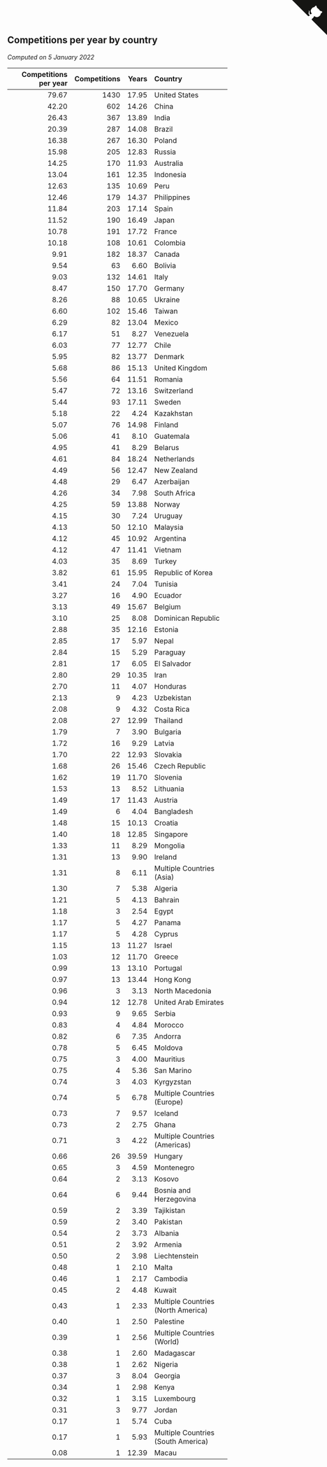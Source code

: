 ## Competitions per year by country

*Computed on  5 January 2022*

| Competitions per year | Competitions | Years | Country |
| ---: | ---: | ---: | :--- |
| 79.67 | 1430 | 17.95 | United States |
| 42.20 | 602 | 14.26 | China |
| 26.43 | 367 | 13.89 | India |
| 20.39 | 287 | 14.08 | Brazil |
| 16.38 | 267 | 16.30 | Poland |
| 15.98 | 205 | 12.83 | Russia |
| 14.25 | 170 | 11.93 | Australia |
| 13.04 | 161 | 12.35 | Indonesia |
| 12.63 | 135 | 10.69 | Peru |
| 12.46 | 179 | 14.37 | Philippines |
| 11.84 | 203 | 17.14 | Spain |
| 11.52 | 190 | 16.49 | Japan |
| 10.78 | 191 | 17.72 | France |
| 10.18 | 108 | 10.61 | Colombia |
| 9.91 | 182 | 18.37 | Canada |
| 9.54 | 63 | 6.60 | Bolivia |
| 9.03 | 132 | 14.61 | Italy |
| 8.47 | 150 | 17.70 | Germany |
| 8.26 | 88 | 10.65 | Ukraine |
| 6.60 | 102 | 15.46 | Taiwan |
| 6.29 | 82 | 13.04 | Mexico |
| 6.17 | 51 | 8.27 | Venezuela |
| 6.03 | 77 | 12.77 | Chile |
| 5.95 | 82 | 13.77 | Denmark |
| 5.68 | 86 | 15.13 | United Kingdom |
| 5.56 | 64 | 11.51 | Romania |
| 5.47 | 72 | 13.16 | Switzerland |
| 5.44 | 93 | 17.11 | Sweden |
| 5.18 | 22 | 4.24 | Kazakhstan |
| 5.07 | 76 | 14.98 | Finland |
| 5.06 | 41 | 8.10 | Guatemala |
| 4.95 | 41 | 8.29 | Belarus |
| 4.61 | 84 | 18.24 | Netherlands |
| 4.49 | 56 | 12.47 | New Zealand |
| 4.48 | 29 | 6.47 | Azerbaijan |
| 4.26 | 34 | 7.98 | South Africa |
| 4.25 | 59 | 13.88 | Norway |
| 4.15 | 30 | 7.24 | Uruguay |
| 4.13 | 50 | 12.10 | Malaysia |
| 4.12 | 45 | 10.92 | Argentina |
| 4.12 | 47 | 11.41 | Vietnam |
| 4.03 | 35 | 8.69 | Turkey |
| 3.82 | 61 | 15.95 | Republic of Korea |
| 3.41 | 24 | 7.04 | Tunisia |
| 3.27 | 16 | 4.90 | Ecuador |
| 3.13 | 49 | 15.67 | Belgium |
| 3.10 | 25 | 8.08 | Dominican Republic |
| 2.88 | 35 | 12.16 | Estonia |
| 2.85 | 17 | 5.97 | Nepal |
| 2.84 | 15 | 5.29 | Paraguay |
| 2.81 | 17 | 6.05 | El Salvador |
| 2.80 | 29 | 10.35 | Iran |
| 2.70 | 11 | 4.07 | Honduras |
| 2.13 | 9 | 4.23 | Uzbekistan |
| 2.08 | 9 | 4.32 | Costa Rica |
| 2.08 | 27 | 12.99 | Thailand |
| 1.79 | 7 | 3.90 | Bulgaria |
| 1.72 | 16 | 9.29 | Latvia |
| 1.70 | 22 | 12.93 | Slovakia |
| 1.68 | 26 | 15.46 | Czech Republic |
| 1.62 | 19 | 11.70 | Slovenia |
| 1.53 | 13 | 8.52 | Lithuania |
| 1.49 | 17 | 11.43 | Austria |
| 1.49 | 6 | 4.04 | Bangladesh |
| 1.48 | 15 | 10.13 | Croatia |
| 1.40 | 18 | 12.85 | Singapore |
| 1.33 | 11 | 8.29 | Mongolia |
| 1.31 | 13 | 9.90 | Ireland |
| 1.31 | 8 | 6.11 | Multiple Countries (Asia) |
| 1.30 | 7 | 5.38 | Algeria |
| 1.21 | 5 | 4.13 | Bahrain |
| 1.18 | 3 | 2.54 | Egypt |
| 1.17 | 5 | 4.27 | Panama |
| 1.17 | 5 | 4.28 | Cyprus |
| 1.15 | 13 | 11.27 | Israel |
| 1.03 | 12 | 11.70 | Greece |
| 0.99 | 13 | 13.10 | Portugal |
| 0.97 | 13 | 13.44 | Hong Kong |
| 0.96 | 3 | 3.13 | North Macedonia |
| 0.94 | 12 | 12.78 | United Arab Emirates |
| 0.93 | 9 | 9.65 | Serbia |
| 0.83 | 4 | 4.84 | Morocco |
| 0.82 | 6 | 7.35 | Andorra |
| 0.78 | 5 | 6.45 | Moldova |
| 0.75 | 3 | 4.00 | Mauritius |
| 0.75 | 4 | 5.36 | San Marino |
| 0.74 | 3 | 4.03 | Kyrgyzstan |
| 0.74 | 5 | 6.78 | Multiple Countries (Europe) |
| 0.73 | 7 | 9.57 | Iceland |
| 0.73 | 2 | 2.75 | Ghana |
| 0.71 | 3 | 4.22 | Multiple Countries (Americas) |
| 0.66 | 26 | 39.59 | Hungary |
| 0.65 | 3 | 4.59 | Montenegro |
| 0.64 | 2 | 3.13 | Kosovo |
| 0.64 | 6 | 9.44 | Bosnia and Herzegovina |
| 0.59 | 2 | 3.39 | Tajikistan |
| 0.59 | 2 | 3.40 | Pakistan |
| 0.54 | 2 | 3.73 | Albania |
| 0.51 | 2 | 3.92 | Armenia |
| 0.50 | 2 | 3.98 | Liechtenstein |
| 0.48 | 1 | 2.10 | Malta |
| 0.46 | 1 | 2.17 | Cambodia |
| 0.45 | 2 | 4.48 | Kuwait |
| 0.43 | 1 | 2.33 | Multiple Countries (North America) |
| 0.40 | 1 | 2.50 | Palestine |
| 0.39 | 1 | 2.56 | Multiple Countries (World) |
| 0.38 | 1 | 2.60 | Madagascar |
| 0.38 | 1 | 2.62 | Nigeria |
| 0.37 | 3 | 8.04 | Georgia |
| 0.34 | 1 | 2.98 | Kenya |
| 0.32 | 1 | 3.15 | Luxembourg |
| 0.31 | 3 | 9.77 | Jordan |
| 0.17 | 1 | 5.74 | Cuba |
| 0.17 | 1 | 5.93 | Multiple Countries (South America) |
| 0.08 | 1 | 12.39 | Macau |


<a href="https://github.com/jonatanklosko/wca_statistics" class="github-corner" aria-label="View source on Github"><svg width="80" height="80" viewBox="0 0 250 250" style="fill:#151513; color:#fff; position: absolute; top: 0; border: 0; right: 0;" aria-hidden="true"><path d="M0,0 L115,115 L130,115 L142,142 L250,250 L250,0 Z"></path><path d="M128.3,109.0 C113.8,99.7 119.0,89.6 119.0,89.6 C122.0,82.7 120.5,78.6 120.5,78.6 C119.2,72.0 123.4,76.3 123.4,76.3 C127.3,80.9 125.5,87.3 125.5,87.3 C122.9,97.6 130.6,101.9 134.4,103.2" fill="currentColor" style="transform-origin: 130px 106px;" class="octo-arm"></path><path d="M115.0,115.0 C114.9,115.1 118.7,116.5 119.8,115.4 L133.7,101.6 C136.9,99.2 139.9,98.4 142.2,98.6 C133.8,88.0 127.5,74.4 143.8,58.0 C148.5,53.4 154.0,51.2 159.7,51.0 C160.3,49.4 163.2,43.6 171.4,40.1 C171.4,40.1 176.1,42.5 178.8,56.2 C183.1,58.6 187.2,61.8 190.9,65.4 C194.5,69.0 197.7,73.2 200.1,77.6 C213.8,80.2 216.3,84.9 216.3,84.9 C212.7,93.1 206.9,96.0 205.4,96.6 C205.1,102.4 203.0,107.8 198.3,112.5 C181.9,128.9 168.3,122.5 157.7,114.1 C157.9,116.9 156.7,120.9 152.7,124.9 L141.0,136.5 C139.8,137.7 141.6,141.9 141.8,141.8 Z" fill="currentColor" class="octo-body"></path></svg></a><style>.github-corner:hover .octo-arm{animation:octocat-wave 560ms ease-in-out}@keyframes octocat-wave{0%,100%{transform:rotate(0)}20%,60%{transform:rotate(-25deg)}40%,80%{transform:rotate(10deg)}}@media (max-width:500px){.github-corner:hover .octo-arm{animation:none}.github-corner .octo-arm{animation:octocat-wave 560ms ease-in-out}}</style>
